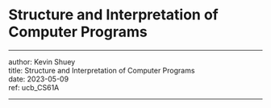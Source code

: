 # Structure and Interpretation of Computer Programs
- - -
author: Kevin Shuey  
title: Structure and Interpretation of Computer Programs  
date: 2023-05-09  
ref: ucb_CS61A
- - -

